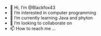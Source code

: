 - 👋 Hi, I’m @Blackfox43
- 👀 I’m interested in computer programming
- 🌱 I’m currently learning Java and phyton
- 💞️ I’m looking to collaborate on 
- 📫 How to reach me ...

<!---
Blackfox43/Blackfox43 is a ✨ special ✨ repository because its `README.md` (this file) appears on your GitHub profile.
You can click the Preview link to take a look at your changes.
--->
